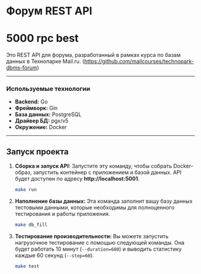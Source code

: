 # Форум REST API 
# **5000 rpc best**

Это REST API для форума, разработанный в рамках курса по базам данных в Технопарке Mail.ru. (https://github.com/mailcourses/technopark-dbms-forum)

---

### Используемые технологии

* **Backend:** Go
* **Фреймворк:** Gin
* **База данных:** PostgreSQL
* **Драйвер БД:** pgx/v5
* **Окружение:** Docker

---

## Запуск проекта

1.  **Сборка и запуск API:**
    Запустите эту команду, чтобы собрать Docker-образ, запустить контейнер с приложением и базой данных. API будет доступен по адресу **http://localhost:5001**.

    ```bash
    make run
    ```

2.  **Наполнение базы данных:**
    Эта команда заполнит вашу базу данных тестовыми данными, которые необходимы для полноценного тестирования и работы приложения.

    ```bash
    make db_fill
    ```

3.  **Тестирование производительности:**
   Вы можете запустить нагрузочное тестирование с помощью следующей команды. Она будет работать 10 минут (`--duration=600`) и выводить статистику каждые 60 секунд (`--step=60`).

    ```bash
    make test
    ```

